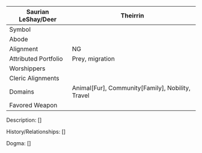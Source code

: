 | Saurian LeShay/Deer | Theirrin |
| --- | --- |
| Symbol |
| Abode |
| Alignment | NG
| Attributed Portfolio | Prey, migration
| Worshippers | 
| Cleric Alignments |
| Domains | Animal[Fur], Community[Family], Nobility, Travel
| Favored Weapon |

Description: 
    []

History/Relationships:
    []
    
Dogma: 
    []